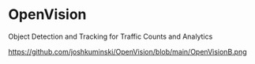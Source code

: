 # OpenVision
Object Detection and Tracking for Traffic Counts and Analytics


https://github.com/joshkuminski/OpenVision/blob/main/OpenVisionB.png
